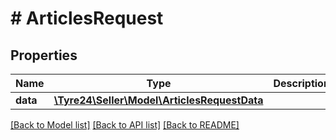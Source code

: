 # # ArticlesRequest

## Properties

Name | Type | Description | Notes
------------ | ------------- | ------------- | -------------
**data** | [**\Tyre24\Seller\Model\ArticlesRequestData**](ArticlesRequestData.md) |  |

[[Back to Model list]](../../README.md#models) [[Back to API list]](../../README.md#endpoints) [[Back to README]](../../README.md)
